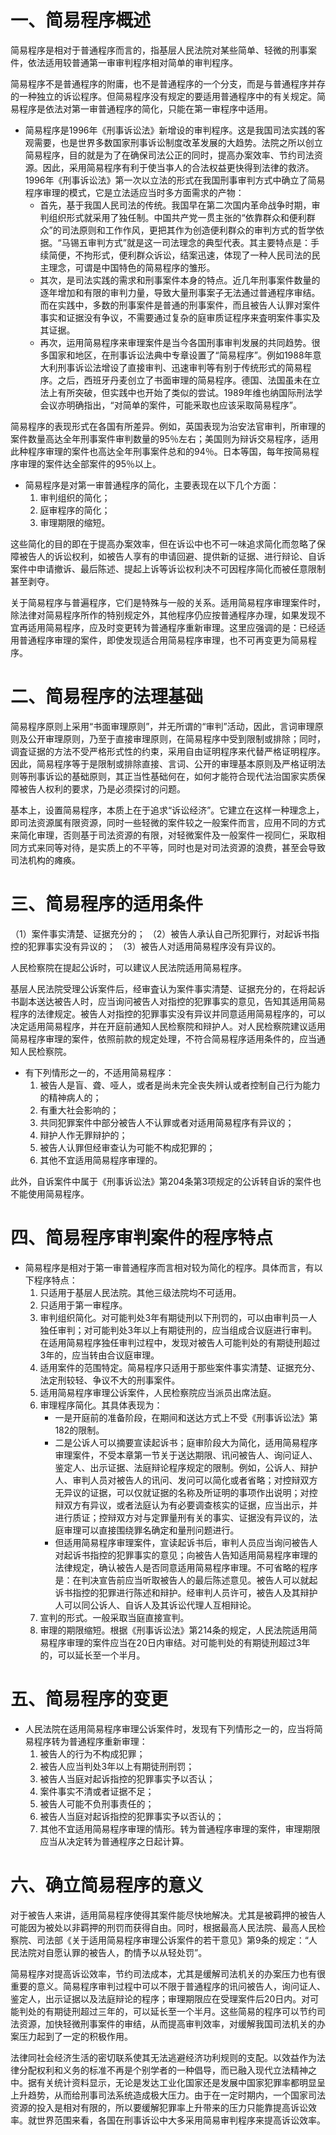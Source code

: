 # 一、简易程序概述
简易程序是相对于普通程序而言的，指基层人民法院对某些简单、轻微的刑事案件，依法适用较普通第一审审判程序相对简单的审判程序。

简易程序不是普通程序的附庸，也不是普通程序的一个分支，而是与普通程序并存的一种独立的诉讼程序。但简易程序没有规定的要适用普通程序中的有关规定。简易程序是依法对第一审普通程序的简化，只能在第一审程序中适用。

- 简易程序是1996年《刑事诉讼法》新增设的审判程序。这是我国司法实践的客观需要，也是世界多数国家刑事诉讼制度改革发展的大趋势。法院之所以创立简易程序，目的就是为了在确保司法公正的同时，提高办案效率、节约司法资源。因此，采用简易程序有利于使当亊人的合法权益更快得到法律的救济。1996年《刑事诉讼法》第一次以立法的形式在我国刑事审判方式中确立了简易程序审理的模式，它是立法适应当时多方面需求的产物：
	- 首先，基于我国人民司法的传统。我国早在第二次国内革命战争时期，审判组织形式就采用了独任制。中国共产党一贯主张的“依靠群众和便利群众”的司法原则和工作作风，更把其作为创造便利群众的审判方式的哲学依据。“马锡五审判方式”就是这一司法理念的典型代表。其主要特点是：手续简便，不拘形式，便利群众诉讼，结案迅速，体现了一种人民司法的民主理念，可谓是中国特色的简易程序的雏形。
	- 其次，是司法实践的需求和刑事案件本身的特点。近几年刑事案件数量的逐年增加和有限的审判力量，导致大量刑事案子无法通过普通程序审结。而在实践中，多数的刑事案件是普通的刑事案件，而且被告人认罪对案件事实和证据没有争议，不需要通过复杂的庭审质证程序来査明案件事实及其证据。
	- 再次，运用简易程序来审理案件是当今各国刑事审判发展的共同趋势。很多国家和地区，在刑事诉讼法典中专章设置了“简易程序”。例如1988年意大利刑事诉讼法增设了直接审判、迅速审判等有别于传统形式的简易程序。之后，西班牙丹麦创立了书面审理的简易程序。德国、法国虽未在立法上有所突破，但实践中也开始了类似的尝试。1989年维也纳国际刑法学会议亦明确指出，“对简单的案件，可能釆取也应该采取简易程序”。

简易程序的表现形式在各国有所差异。例如，英国表现为治安法官审判，所审理的案件数量高达全年刑事案件审判数量的95％左右；美国则为辩诉交易程序，适用此种程序审理的案件也高达全年刑事案件总和的94％。日本等国，每年按简易程序审理的案件达全部案件的95％以上。

- 简易程序是对第一审普通程序的简化，主要表现在以下几个方面：
	1. 审判组织的简化；
	2. 庭审程序的简化；
	3. 审理期限的缩短。

这些简化的目的即在于提高办案效率，但在诉讼中也不可一味追求简化而忽略了保障被告人的诉讼权利，如被告人享有的申请回避、提供新的证据、进行辩论、自诉案件中申请撤诉、最后陈述、提起上诉等诉讼权利决不可因程序简化而被任意限制甚至剥夺。

关于简易程序与普遍程序，它们是特殊与一般的关系。适用简易程序审理案件时，除法律对简易程序所作的特别规定外，其他程序仍应按普通程序办理，如果发现不宜再适用简易程序，应及时变更转为普通程序重新审理。这里应强调的是：已经适用普通程序审理的案件，即使发现适合用简易程序审理，也不可再变更为简易程序。
# 二、简易程序的法理基础
简易程序原则上采用“书面审理原则”，并无所谓的“审判”活动，因此，言词审理原则及公开审理原则，乃至于直接审理原则，在简易程序中受到限制或排除；同时，调査证据的方法不受严格形式性的约束，采用自由证明程序来代替严格证明程序。因此，简易程序等于是限制或排除直接、言词、公开的审理基本原则及严格证明法则等刑事诉讼的基础原则，其正当性基础何在，如何才能符合现代法治国家实质保障被告人权利的要求，乃是必须探讨的问题。

基本上，设置简易程序，本质上在于追求“诉讼经济”。它建立在这样一种理念上，即司法资源属有限资源，同时一些轻微的案件较之一般案件而言，应用不同的方式来简化审理，否则基于司法资源的有限，对轻微案件及一般案件一视同仁，采取相同方式来同等对待，是实质上的不平等，同时也是对司法资源的浪费，甚至会导致司法机构的瘫痪。
# 三、简易程序的适用条件
（1）案件事实清楚、证据充分的；
（2）被告人承认自己所犯罪行，对起诉书指控的犯罪事实没有异议的；
（3）被告人对适用简易程序没有异议的。

人民检察院在提起公诉时，可以建议人民法院适用简易程序。

基层人民法院受理公诉案件后，经审査认为案件事实清楚、证据充分的，在将起诉书副本送达被告人时，应当询问被告人对指控的犯罪事实的意见，告知其适用简易程序的法律规定。被告人对指控的犯罪事实没有异议并同意适用简易程序的，可以决定适用简易程序，并在开庭前通知人民检察院和辩护人。对人民检察院建议适用简易程序审理的案件，依照前款的规定处理，不符合简易程序适用条件的，应当通知人民检察院。

- 有下列情形之一的，不适用简易程序：
	1. 被告人是盲、聋、哑人，或者是尚未完全丧失辨认或者控制自己行为能力的精神病人的；
	2. 有重大社会影响的；
	3. 共同犯罪案件中部分被告人不认罪或者对适用简易程序有异议的；
	4. 辩护人作无罪辩护的；
	5. 被告人认罪但经审查认为可能不构成犯罪的；
	6. 其他不宜适用简易程序审理的。

此外，自诉案件中属于《刑事诉讼法》第204条第3项规定的公诉转自诉的案件也不能使用简易程序。
# 四、简易程序审判案件的程序特点
- 简易程序是相对于第一审普通程序而言相对较为简化的程序。具体而言，有以下程序特点：
	1. 只适用于基层人民法院。其他三级法院均不可适用。
	2. 只适用于第一审程序。
	3. 审判组织简化。对可能判处3年有期徒刑以下刑罚的，可以由审判员一人独任审判；对可能判处3年以上有期徒刑的，应当组成合议庭进行审判。在适用简易程序独任审判过程中，发现对被告人可能判处的有期徒刑超过3年的，应当转由合议庭审理。
	4. 适用案件的范围特定。简易程序只适用于那些案件事实清楚、证据充分、法定刑较轻、争议不大的刑事案件。
	5. 适用简易程序审理公诉案件，人民检察院应当派员出席法庭。
	6. 审理程序简化。其具体表现为：
		- 一是开庭前的准备阶段，在期间和送达方式上不受《刑事诉讼法》第182的限制。
		- 二是公诉人可以摘要宣读起诉书；庭审阶段大为简化，适用简易程序审理案件，不受本章第一节关于送达期限、讯问被告人、询问证人、鉴定人、出示证据、法庭辩论程序规定的限制。例如，公诉人、辩护人、审判人员对被告人的讯问、发问可以简化或者省略；对控辩双方无异议的证据，可以仅就证据的名称及所证明的事项作出说明；对控辩双方有异议，或者法庭认为有必要调查核实的证据，应当出示，并进行质证；控辩双方对与定罪量刑有关的事实、证据没有异议的，法庭审理可以直接围绕罪名确定和量刑问题进行。
		- 但适用简易程序审理案件，宣读起诉书后，审判人员应当询问被告人对起诉书指控的犯罪事实的意见；向被告人告知适用简易程序审理的法律规定，确认被告人是否同意适用简易程序审理。不可省略的程序是：在判决宣告前应当听取被告人的最后陈述意见。被告人可以就起诉书指控的犯罪进行陈述和辩护。经审判人员许可，被告人及其辩护人可以同公诉人、自诉人及其诉讼代理人互相辩论。
	1. 宣判的形式。一般采取当庭直接宣判。
	2. 审理的期限缩短。根据《刑事诉讼法》第214条的规定，人民法院适用简易程序审理的案件应当在20日内审结。对可能判处的有期徒刑超过3年的，可以延长至一个半月。
# 五、简易程序的变更
- 人民法院在适用简易程序审理公诉案件时，发现有下列情形之一的，应当将简易程序转为普通程序重新审理：
	1. 被告人的行为不构成犯罪；
	2. 被告人应当判处3年以上有期徒刑刑罚；
	3. 被告人当庭对起诉指控的犯罪事实予以否认；
	4. 案件事实不清或者证据不足；
	5. 被告人可能不负刑事责任的；
	6. 被告人当庭对起诉指控的犯罪事实予以否认的；
	7. 其他不宜适用简易程序审理的情形。转为普通程序审理的案件，审理期限应当从决定转为普通程序之日起计算。
# 六、确立简易程序的意义
对于被告人来讲，适用简易程序使得其案件能尽快地解决。尤其是被羁押的被告人可能因为被处以非羁押的刑罚而获得自由。同时，根据最高人民法院、最高人民检察院、司法部《关于适用简易程序审理公诉案件的若干意见》第9条的规定：“人民法院对自愿认罪的被告人，酌情予以从轻处罚”。

简易程序对提高诉讼效率，节约司法成本，尤其是缓解司法机关的办案压力也有很重要的意义。简易程序审判过程中可以不限于普通程序的讯问被告人，询问证人、鉴定人，出示证据以及法庭辩论的程序；审理期限应在受理案件后20日内。对可能判处的有期徒刑超过三年的，可以延长至一个半月。这些简易的程序可以节约司法资源，加快轻微刑事案件的审结，从而提高审判效率，对缓解我国司法机关的办案压力起到了一定的积极作用。

法律同社会经济生活的密切联系使其无法逃避经济功利规则的支配。以效益作为法律分配权利和义务的标准不再是个别学者的一种倡导，而已融入现代立法精神之中。据有关统计资料显示，无论是发达工业化国家还是发展中国家犯罪率都明显呈上升趋势，从而给刑事司法系统造成极大压力。由于在一定时期内，一个国家司法资源的投入是相对有限的，所以要缓解犯罪率上升带来的压力只能靠提高诉讼效率。就世界范围来看，各国在刑事诉讼中大多采用简易审判程序来提高诉讼效率。